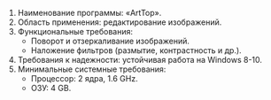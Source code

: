 1. Наименование программы: «ArtTop».
2. Область применения: редактирование изображений.
3. Функциональные требования:
   - Поворот и отзеркаливание изображений.
   - Наложение фильтров (размытие, контрастность и др.).
4. Требования к надежности: устойчивая работа на Windows 8-10.
5. Минимальные системные требования:
   - Процессор: 2 ядра, 1.6 GHz.
   - ОЗУ: 4 GB.
